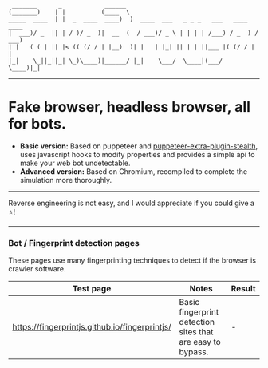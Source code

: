 
     _______      _            ______                                          
    (_______)    | |          (____  \                                         
    _____  ____  | |  _  ____  ____)  )  ____  ___   _ _ _   ___   ____   ____
    |  ___)/ _  || | / )/ _  )|  __  (  / ___)/ _ \ | | | | /___) / _  ) / ___)
    | |   ( ( | || |< (( (/ / | |__)  )| |   | |_| || | | ||___ |( (/ / | |    
    |_|    \_||_||_| \_)\____)|______/ |_|    \___/  \____|(___/  \____)|_|

-----

# Fake browser, headless browser, all for bots.

* **Basic version:**
Based on puppeteer and [puppeteer-extra-plugin-stealth](https://github.com/berstend/puppeteer-extra/tree/master/packages/puppeteer-extra-plugin-stealth), uses javascript hooks to modify properties and provides a simple api to make your web bot undetectable.
* **Advanced version:**
Based on Chromium, recompiled to complete the simulation more thoroughly.

---

Reverse engineering is not easy, and I would appreciate if you could give a ⭐!

---

### Bot / Fingerprint detection pages

These pages use many fingerprinting techniques to detect if the browser is crawler software.

| Test page | Notes | Result |
| - | - | - |
| https://fingerprintjs.github.io/fingerprintjs/ | Basic fingerprint detection sites that are easy to bypass. | - |

